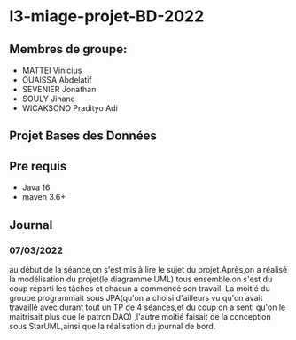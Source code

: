 # l3-miage-projet-BD-2022

## Membres de groupe:
* MATTEI Vinicius
* OUAISSA Abdelatif
* SEVENIER Jonathan
* SOULY Jihane
* WICAKSONO Pradityo Adi


## Projet Bases des Données


## Pre requis
* Java 16
* maven 3.6+


## Journal
### 07/03/2022
au début de la séance,on s'est mis à lire le sujet du projet.Après,on a réalisé la modélisation du projet(le diagramme UML) tous ensemble.on s'est du coup réparti les tâches et chacun a commencé son travail. La moitié du groupe programmait sous JPA(qu'on a choisi d'ailleurs vu qu'on avait travaillé avec durant tout un TP de 4 séances,et du coup on a senti qu'on le maitrisait plus que le patron DAO) ,l'autre moitié faisait de la conception sous StarUML,ainsi que la réalisation du journal de bord.
